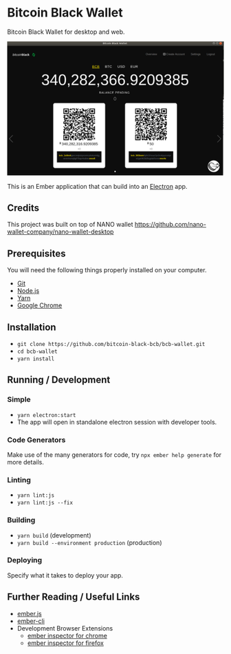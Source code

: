 # Bitcoin Black Wallet


Bitcoin Black Wallet for desktop and web.

[![Screenshot](public/images/screenshot.png)](public/images/screenshot.png)

This is an Ember application that can build into an [Electron](https://electronjs.org/) app.

## Credits
This project was built on top of NANO wallet 
https://github.com/nano-wallet-company/nano-wallet-desktop

## Prerequisites

You will need the following things properly installed on your computer.

- [Git](https://git-scm.com/)
- [Node.js](https://nodejs.org/)
- [Yarn](https://yarnpkg.com/)
- [Google Chrome](https://google.com/chrome/)

## Installation

- `git clone https://github.com/bitcoin-black-bcb/bcb-wallet.git`
- `cd bcb-wallet`
- `yarn install`

## Running / Development

### Simple

- `yarn electron:start`
- The app will open in standalone electron session with developer tools.



### Code Generators

Make use of the many generators for code, try `npx ember help generate` for more details.


### Linting

- `yarn lint:js`
- `yarn lint:js --fix`

### Building

- `yarn build` (development)
- `yarn build --environment production` (production)



### Deploying

Specify what it takes to deploy your app.

## Further Reading / Useful Links

- [ember.js](https://emberjs.com/)
- [ember-cli](https://ember-cli.com/)
- Development Browser Extensions
  - [ember inspector for chrome](https://chrome.google.com/webstore/detail/ember-inspector/bmdblncegkenkacieihfhpjfppoconhi)
  - [ember inspector for firefox](https://addons.mozilla.org/en-US/firefox/addon/ember-inspector/)
